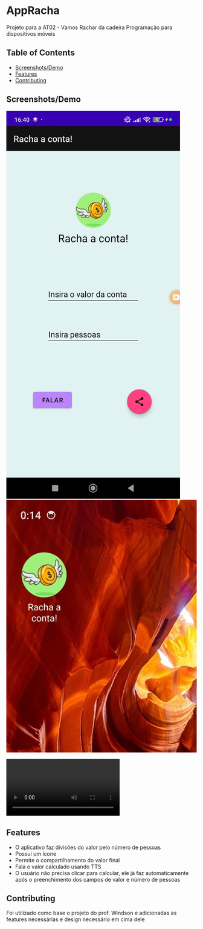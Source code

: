 # AppRacha

Projeto para a AT02 - Vamos Rachar da cadeira Programação para dispositivos móveis

## Table of Contents
- [Screenshots/Demo](#screenshots-demo)
- [Features](#features)
- [Contributing](#contributing)

## Screenshots/Demo
![Screenshot 1](/images/Screenshot1.jpeg)
![Screenshot 2](/images/Screenshot2.jpg)

![Demo](github.com/luna-vasconcelos/AppRacha/blob/main/images/Demo-app-racha.mp4)

## Features
- O aplicativo faz divisões do valor pelo número de pessoas
- Possui um ícone  
- Permite o compartilhamento do valor final
- Fala o valor calculado usando TTS
- O usuário não precisa clicar para calcular, ele já faz automaticamente após o preenchimento dos campos de valor e número de pessoas

## Contributing
Foi utilizado como base o projeto do prof. Windson e adicionadas as features necessárias e design necessário em cima dele
